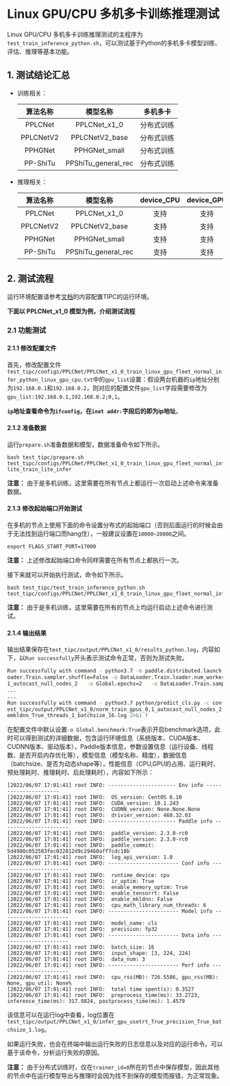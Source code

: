 # Linux GPU/CPU 多机多卡训练推理测试

Linux GPU/CPU 多机多卡训练推理测试的主程序为`test_train_inference_python.sh`，可以测试基于Python的多机多卡模型训练、评估、推理等基本功能。

## 1. 测试结论汇总

- 训练相关：

  | 算法名称  |      模型名称       |  多机多卡  |
  | :-------: | :-----------------: | :--------: |
  |  PPLCNet  |    PPLCNet_x1_0     | 分布式训练 |
  | PPLCNetV2 |   PPLCNetV2_base    | 分布式训练 |
  |  PPHGNet  |    PPHGNet_small    | 分布式训练 |
  | PP-ShiTu  | PPShiTu_general_rec | 分布式训练 |


- 推理相关：

  | 算法名称  |      模型名称       | device_CPU | device_GPU | batchsize |
  | :-------: | :-----------------: | :--------: | :--------: | :-------: |
  |  PPLCNet  |    PPLCNet_x1_0     |    支持    |    支持    |     1     |
  | PPLCNetV2 |   PPLCNetV2_base    |    支持    |    支持    |     1     |
  |  PPHGNet  |    PPHGNet_small    |    支持    |    支持    |     1     |
  | PP-ShiTu  | PPShiTu_general_rec |    支持    |    支持    |     1     |


## 2. 测试流程

运行环境配置请参考[文档](./install.md)的内容配置TIPC的运行环境。

**下面以 PPLCNet_x1_0 模型为例，介绍测试流程**

### 2.1 功能测试

#### 2.1.1 修改配置文件

首先，修改配置文件`test_tipc/configs/PPLCNet/PPLCNet_x1_0_train_linux_gpu_fleet_normal_infer_python_linux_gpu_cpu.txt`中的`gpu_list`设置：假设两台机器的`ip`地址分别为`192.168.0.1`和`192.168.0.2`，则对应的配置文件`gpu_list`字段需要修改为`gpu_list:192.168.0.1,192.168.0.2;0,1`。

**`ip`地址查看命令为`ifconfig`，在`inet addr:`字段后的即为ip地址**。


#### 2.1.2 准备数据

运行`prepare.sh`准备数据和模型，数据准备命令如下所示。

```shell
bash test_tipc/prepare.sh test_tipc/configs/PPLCNet/PPLCNet_x1_0_train_linux_gpu_fleet_normal_infer_python_linux_gpu_cpu.txt lite_train_lite_infer
```

**注意：** 由于是多机训练，这里需要在所有节点上都运行一次启动上述命令来准备数据。

#### 2.1.3 修改起始端口开始测试

在多机的节点上使用下面的命令设置分布式的起始端口（否则后面运行的时候会由于无法找到运行端口而hang住），一般建议设置在`10000~20000`之间。

```shell
export FLAGS_START_PORT=17000
```
**注意：** 上述修改起始端口命令同样需要在所有节点上都执行一次。

接下来就可以开始执行测试，命令如下所示。
```shell
bash test_tipc/test_train_inference_python.sh  test_tipc/configs/PPLCNet/PPLCNet_x1_0_train_linux_gpu_fleet_normal_infer_python_linux_gpu_cpu.txt
```

**注意：** 由于是多机训练，这里需要在所有的节点上均运行启动上述命令进行测试。


#### 2.1.4 输出结果

输出结果保存在`test_tipc/output/PPLCNet_x1_0/results_python.log`，内容如下，以`Run successfully`开头表示测试命令正常，否则为测试失败。

```bash
Run successfully with command - python3.7 -m paddle.distributed.launch --ips=192.168.0.1,192.168.0.2 --gpus=0,1 tools/train.py -c ppcls/configs/ImageNet/PPLCNet/PPLCNet_x1_0.yaml -o Global.seed=1234 -o DataL
oader.Train.sampler.shuffle=False -o DataLoader.Train.loader.num_workers=0 -o DataLoader.Train.loader.use_shared_memory=False -o Global.device=gpu -o Global.output_dir=./test_tipc/output/PPLCNet_x1_0/norm_train_gpus_0,
1_autocast_null_nodes_2   -o Global.epochs=2   -o DataLoader.Train.sampler.batch_size=8  !
...
...
Run successfully with command - python3.7 python/predict_cls.py -c configs/inference_cls.yaml -o Global.use_gpu=False -o Global.enable_mkldnn=True -o Global.cpu_num_threads=1 -o Global.inference_model_dir=.././t
est_tipc/output/PPLCNet_x1_0/norm_train_gpus_0,1_autocast_null_nodes_2 -o Global.batch_size=16 -o Global.infer_imgs=../dataset/ILSVRC2012/val -o Global.benchmark=True   > .././test_tipc/output/PPLCNet_x1_0/infer_cpu_us
emkldnn_True_threads_1_batchsize_16.log 2>&1 !
```

在配置文件中默认设置`-o Global.benchmark:True`表示开启benchmark选项，此时可以得到测试的详细数据，包含运行环境信息（系统版本、CUDA版本、CUDNN版本、驱动版本），Paddle版本信息，参数设置信息（运行设备、线程数、是否开启内存优化等），模型信息（模型名称、精度），数据信息（batchsize、是否为动态shape等），性能信息（CPU,GPU的占用、运行耗时、预处理耗时、推理耗时、后处理耗时），内容如下所示：

```log
[2022/06/07 17:01:41] root INFO: ---------------------- Env info ----------------------
[2022/06/07 17:01:41] root INFO:  OS_version: CentOS 6.10
[2022/06/07 17:01:41] root INFO:  CUDA_version: 10.1.243
[2022/06/07 17:01:41] root INFO:  CUDNN_version: None.None.None
[2022/06/07 17:01:41] root INFO:  drivier_version: 460.32.03
[2022/06/07 17:01:41] root INFO: ---------------------- Paddle info ----------------------
[2022/06/07 17:01:41] root INFO:  paddle_version: 2.3.0-rc0
[2022/06/07 17:01:41] root INFO:  paddle_version: 2.3.0-rc0
[2022/06/07 17:01:41] root INFO:  paddle_commit: 5d4980c052583fec022812d9c29460aff7cdc18b
[2022/06/07 17:01:41] root INFO:  log_api_version: 1.0
[2022/06/07 17:01:41] root INFO: ----------------------- Conf info -----------------------
[2022/06/07 17:01:41] root INFO:  runtime_device: cpu
[2022/06/07 17:01:41] root INFO:  ir_optim: True
[2022/06/07 17:01:41] root INFO:  enable_memory_optim: True
[2022/06/07 17:01:41] root INFO:  enable_tensorrt: False
[2022/06/07 17:01:41] root INFO:  enable_mkldnn: False
[2022/06/07 17:01:41] root INFO:  cpu_math_library_num_threads: 6
[2022/06/07 17:01:41] root INFO: ----------------------- Model info ----------------------
[2022/06/07 17:01:41] root INFO:  model_name: cls
[2022/06/07 17:01:41] root INFO:  precision: fp32
[2022/06/07 17:01:41] root INFO: ----------------------- Data info -----------------------
[2022/06/07 17:01:41] root INFO:  batch_size: 16
[2022/06/07 17:01:41] root INFO:  input_shape: [3, 224, 224]
[2022/06/07 17:01:41] root INFO:  data_num: 3
[2022/06/07 17:01:41] root INFO: ----------------------- Perf info -----------------------
[2022/06/07 17:01:41] root INFO:  cpu_rss(MB): 726.5586, gpu_rss(MB): None, gpu_util: None%
[2022/06/07 17:01:41] root INFO:  total time spent(s): 0.3527
[2022/06/07 17:01:41] root INFO:  preprocess_time(ms): 33.2723, inference_time(ms): 317.9824, postprocess_time(ms): 1.4579
```

该信息可以在运行log中查看，log位置在`test_tipc/output/PPLCNet_x1_0/infer_gpu_usetrt_True_precision_True_batchsize_1.log`。

如果运行失败，也会在终端中输出运行失败的日志信息以及对应的运行命令。可以基于该命令，分析运行失败的原因。

**注意：** 由于分布式训练时，仅在`trainer_id=0`所在的节点中保存模型，因此其他的节点中在运行模型导出与推理时会因为找不到保存的模型而报错，为正常现象。
